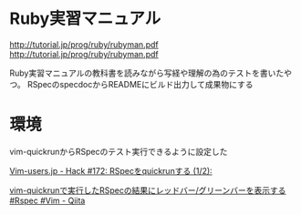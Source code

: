 # Ruby実習マニュアル

http://tutorial.jp/prog/ruby/rubyman.pdf http://tutorial.jp/prog/ruby/rubyman.pdf

Ruby実習マニュアルの教科書を読みながら写経や理解の為のテストを書いたやつ。
RSpecのspecdocからREADMEにビルド出力して成果物にする

# 環境

vim-quickrunからRSpecのテスト実行できるように設定した

[Vim-users.jp - Hack #172: RSpecをquickrunする (1/2):](http://vim-users.jp/2010/09/hack172/ "")

[vim-quickrunで実行したRSpecの結果にレッドバー/グリーンバーを表示する #Rspec #Vim - Qiita](http://qiita.com/items/24a2b86348c4deec69fd "vim-quickrunで実行したRSpecの結果にレッドバー/グリーンバーを表示する #Rspec #Vim - Qiita")
